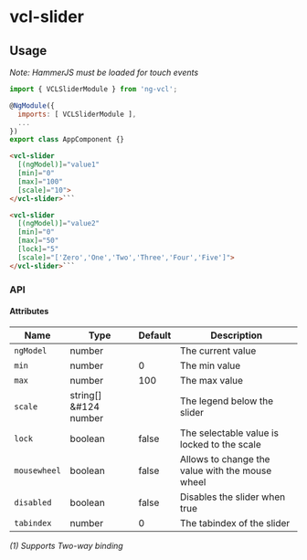 # vcl-slider

## Usage

_Note: HammerJS must be loaded for touch events_

```js
import { VCLSliderModule } from 'ng-vcl';

@NgModule({
  imports: [ VCLSliderModule ],
  ...
})
export class AppComponent {}
```

```html
<vcl-slider 
  [(ngModel)]="value1" 
  [min]="0" 
  [max]="100" 
  [scale]="10">
</vcl-slider>```
```

```html
<vcl-slider 
  [(ngModel)]="value2" 
  [min]="0" 
  [max]="50" 
  [lock]="5" 
  [scale]="['Zero','One','Two','Three','Four','Five']">
</vcl-slider>```
```

### API 

#### Attributes

| Name                | Type                   | Default            | Description
| ------------        | -----------            | ------------------ |--------------
| `ngModel`           | number                 |                    | The current value
| `min`               | number                 | 0                  | The min value
| `max`               | number                 | 100                | The max value
| `scale`             | string[] &#124 number  |                    | The legend below the slider
| `lock`              | boolean                | false              | The selectable value is locked to the scale
| `mousewheel`        | boolean                | false              | Allows to change the value with the mouse wheel
| `disabled`          | boolean                | false              | Disables the slider when true
| `tabindex`          | number                 | 0                  | The tabindex of the slider

*(1) Supports Two-way binding*
